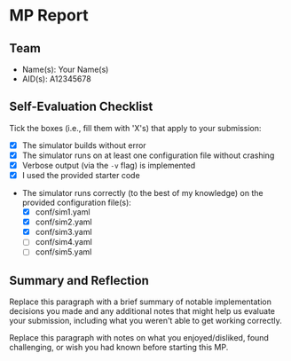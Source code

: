 # MP Report

## Team

- Name(s): Your Name(s)
- AID(s): A12345678

## Self-Evaluation Checklist

Tick the boxes (i.e., fill them with 'X's) that apply to your submission:

- [X] The simulator builds without error
- [X] The simulator runs on at least one configuration file without crashing
- [X] Verbose output (via the `-v` flag) is implemented
- [X] I used the provided starter code
- The simulator runs correctly (to the best of my knowledge) on the provided configuration file(s):
  - [X] conf/sim1.yaml
  - [X] conf/sim2.yaml
  - [X] conf/sim3.yaml
  - [ ] conf/sim4.yaml
  - [ ] conf/sim5.yaml

## Summary and Reflection

Replace this paragraph with a brief summary of notable implementation decisions you made and any additional notes that might help us evaluate your submission, including what you weren't able to get working correctly.

Replace this paragraph with notes on what you enjoyed/disliked, found challenging, or wish you had known before starting this MP.
